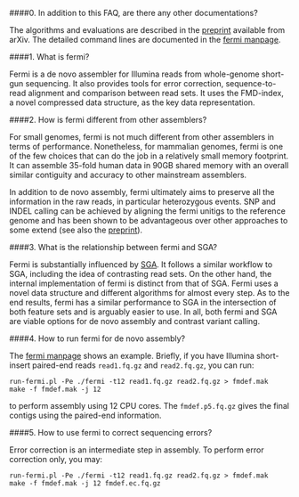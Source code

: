 ####0. In addition to this FAQ, are there any other documentations?

The algorithms and evaluations are described in the
[preprint](http://arxiv.org/abs/1203.6364) available from arXiv. The detailed
command lines are documented in the [fermi
manpage](https://github.com/lh3/fermi/blob/master/fermi.1).

####1. What is fermi?

Fermi is a de novo assembler for Illumina reads from whole-genome short-gun
sequencing. It also provides tools for error correction, sequence-to-read
alignment and comparison between read sets. It uses the FMD-index, a novel
compressed data structure, as the key data representation.

####2. How is fermi different from other assemblers?

For small genomes, fermi is not much different from other assemblers in terms
of performance. Nonetheless, for mammalian genomes, fermi is one of the few
choices that can do the job in a relatively small memory footprint. It can
assemble 35-fold human data in 90GB shared memory with an overall similar
contiguity and accuracy to other mainstream assemblers.

In addition to de novo assembly, fermi ultimately aims to preserve all the
information in the raw reads, in particular heterozygous events. SNP and INDEL
calling can be achieved by aligning the fermi unitigs to the reference genome
and has been shown to be advantageous over other approaches to some extend (see
also the [preprint](http://arxiv.org/abs/1203.6364)).

####3. What is the relationship between fermi and SGA?

Fermi is substantially influenced by [SGA](https://github.com/jts/sga). It
follows a similar workflow to SGA, including the idea of contrasting read sets.
On the other hand, the internal implementation of fermi is distinct from that
of SGA. Fermi uses a novel data structure and different algorithms for almost
every step. As to the end results, fermi has a similar performance to SGA in
the intersection of both feature sets and is arguably easier to use. In all,
both fermi and SGA are viable options for de novo assembly and contrast variant
calling.

####4. How to run fermi for de novo assembly?

The [fermi manpage](https://github.com/lh3/fermi/blob/master/fermi.1) shows an
example. Briefly, if you have Illumina short-insert paired-end reads `read1.fq.gz`
and `read2.fq.gz`, you can run:

    run-fermi.pl -Pe ./fermi -t12 read1.fq.gz read2.fq.gz > fmdef.mak
    make -f fmdef.mak -j 12

to perform assembly using 12 CPU cores. The `fmdef.p5.fq.gz` gives the final
contigs using the paired-end information.

####5. How to use fermi to correct sequencing errors?

Error correction is an intermediate step in assembly. To perform error
correction only, you may:

    run-fermi.pl -Pe ./fermi -t12 read1.fq.gz read2.fq.gz > fmdef.mak
    make -f fmdef.mak -j 12 fmdef.ec.fq.gz

